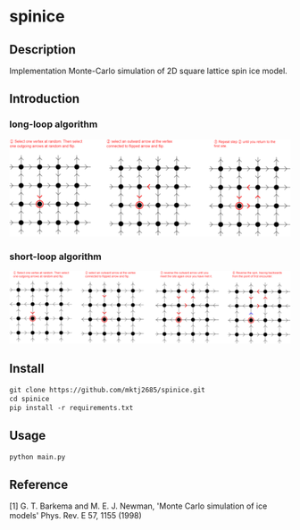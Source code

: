 # spinice


## Description

Implementation Monte-Carlo simulation of 2D square lattice spin ice model.

## Introduction

### long-loop algorithm

![](assets/long-loop.png)

### short-loop algorithm

![](assets/short-loop.png)

## Install

```
git clone https://github.com/mktj2685/spinice.git
cd spinice
pip install -r requirements.txt
```

## Usage

```
python main.py
```

## Reference

[1] G. T. Barkema and M. E. J. Newman, 'Monte Carlo simulation of ice models' Phys. Rev. E 57, 1155 (1998)